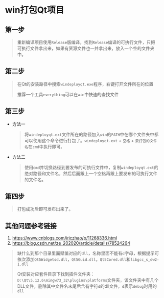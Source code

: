 # win打包Qt项目

## 第一步

>   重新编译项目使用`Release`版编译，找到`Release`编译的可执行文件，只把可执行文件拿出来，如果有资源文件也一并拿出来，放入一个空的文件夹中。

## 第二步

>   在Qt的安装路径中搜索`windeployqt.exe`程序，右键打开文件所在的位置
>
>   推荐一个工具`everything`可以在`win`中快速的查找文件

## 第三步

*   方法一
      >将`windeployqt.ext`文件所在的路径加入`win`的`PATH`中在哪个文件夹中都可以使用这个命令进行打包了。`windeployqt.ext` + `空格` + `要打包的文件名`在`cmd`中执行即可。

   *   方法二

       >   使用`cmd`并切换路径到要发布的可执行文件中，复制`windeployqt.ext`的绝对路径和文件名，然后后面跟上一个空格再跟上要发布的可执行文件的文件名。

## 第四步

>   打包成功后即可发布出来了。

## 其他问题参考链接

1. https://www.cnblogs.com/iriczhao/p/11268336.html
2. https://blog.csdn.net/ze_202020/article/details/78524264

> 缺什么到那个目录里面赋值对应的`dll`，名称里面不能有`d`字母，根据提示可依次添加`Qt5Widgetsd.dll`，`Qt5Guid.dll`，`Qt5Cored.dll`和`libgcc_s_dw2-1.dll`
>
> Qt安装对应套件目录下找到插件文件夹：`D:\Qt\5.12.6\mingw73_32\plugins\platforms`文件夹，该文件夹中有几个DLL文件，删除其中文件名末尾后含有字符`d`的dll文件。`d`表示`debug`时用的`dll`

